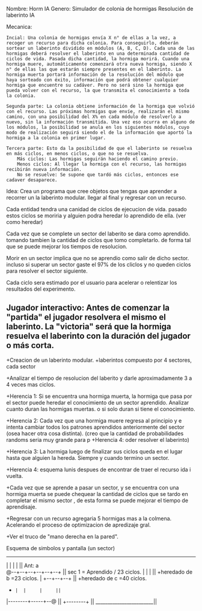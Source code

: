 Nombre: Horm IA
Genero: Simulador de colonia de hormigas
Resolución de laberinto
IA

Mecanica:

	Incial: Una colonia de hormigas envía X n° de ellas a la vez, a recoger un recurso para dicha colonia. Para conseguirlo, deberán sortear un laberinto dividido en módulos (A, B, C, D). Cada una de las hormigas deberá resolver el laberinto en una determinada cantidad de ciclos de vida. Pasada dicha cantidad, la hormiga morirá. Cuando una hormiga muere, automáticamente comenzará otra nueva hormiga, siendo X n° de ellas las que estarán siempre presentes en el laberinto. La hormiga muerta portará información de la resolución del módulo que haya sorteado con éxito, información que podrá obtener cualquier hormiga que encuentre su cadáver. Pero no será sino la hormiga que pueda volver con el recurso, la que transmita el conocimiento a toda la colonia.

	Segunda parte: La colonia obtiene información de la hormiga que volvió con el recurso. Las próximas hormigas que envíe, realizarán el mismo camino, con una posibilidad del X% en cada módulo de resolverlo a nuevo, sin la información transmitida. Una vez eso ocurra en alguno de los módulos, la posibilidad se anula en los siguientes módulos, cuyo modo de realización seguirá siendo el de la información que aportó la hormiga a la colonia en primer lugar.

	Tercera parte: Esto da la posibilidad de que el laberinto se resuelva en más ciclos, en menos ciclos, o que no se resuelva.
		Más ciclos: Las hormigas seguirán haciendo el camino previo.
		Menos ciclos: Al llegar la hormiga con el recurso, las hormigas recibirán nueva información.
		No se resuelve: Se supone que tardó más ciclos, entonces ese cadaver desaparece.



Idea: 
Crea un programa que cree objetos que tengas que aprender a recorrer un la laberinto modular. llegar al final y regresar con un recurso.

Cada entidad tendra una canidad de ciclos de ejecucion de vida. pasado estos ciclos se moriria y alguien podra heredar lo aprendido de ella. (ver como heredar)

Cada vez que se complete un sector del laberito se dara como aprendido. tomando tambien la cantidad de ciclos que tomo completarlo. de forma tal que se puede mejorar los tiempos de resolucion.

Morir en un sector implica que no se aprendio como salir de dicho sector. incluso si superar un sector gaste el 97% de los cliclos y no queden ciclos para resolver el sector siguiente.

Cada ciclo sera estimado por el usuario para acelerar o relentizar los resultados del experimento.

Jugador interactivo: Antes de comenzar la "partida" el jugador resolvera el mismo el laberinto. La "victoria" será que la hormiga resuelva el laberinto con la duración del jugador o más corta.
----------------------------------------------------------------------------------------------------------

+Creacion de un laberinto modular.
	+laberintos compuesto por 4 sectores, cada sector

+Analizar el tiempo de resolucion del laberito y darle aproximadamente 3 a 4 veces mas ciclos.

+Herencia 1: Si se encuentra una hormiga muerta, la hormiga que pasa por el sector puede heredar el conocimiento de un sector aprendido. Analizar cuanto duran las hormigas muertas. o si solo duran si tiene el conocimiento.

+Herencia 2: Cada vez que una hormiga muere regresa al principio y e intenta cambiar todos los patrones aprendidos anteriormente del sector (osea hacer otra cosa distinta). (creo que la cantidad de probabilidades randoms seria muy grande para p
+Herencia 4: oder resolver el laberinto)

+Herencia 3: La hormiga luego de finalizar sus ciclos queda en el lugar hasta que alguien la hereda. Siempre y cuando termino un sector.

+Herencia 4: esquema lunis despues de encontrar de traer el recurso ida i vuelta.

+Cada vez que se aprende a pasar un sector, y se encuentra con una hormiga muerta se puede chequear la cantidad de ciclos que se tardo en completar el mismo sector , de esta forma se puede mejorar el tiempo de aprendisaje.

+Regresar con un recurso agregaria 5 hormigas mas a la colmena. Acelerando el proceso de optimizacion de apredizaje gral.

+Ver el truco de "mano derecha en la pared".

Esquema de simbolos y pantalla (un sector)
 _______________________
   |  |     |     |	    || Ant: a  
@--+--+--+--+--+--+     ||  sec 1 = Aprendido / 23 ciclos.
   |     |  |           ||  	+heredado de b =23 ciclos.
   |     +--+--+--+     ||		+heredado de c =40 ciclos.
   +     |  |     |     ||
   |--------+-----+--@  ||
   +--------+           ||
________________________||

